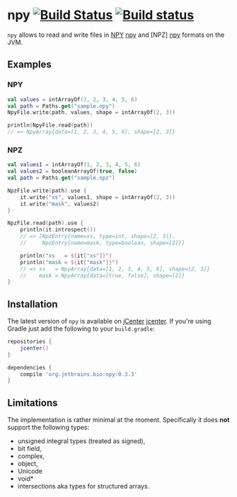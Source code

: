 npy [![Build Status](https://travis-ci.org/JetBrains-Research/npy.svg?branch=master)](https://travis-ci.org/JetBrains-Research/npy) [![Build status](https://ci.appveyor.com/api/projects/status/065b7jsxfxao374q?svg=true)](https://ci.appveyor.com/project/superbobry/npy)
===

`npy` allows to read and write files in [NPY] [npy] and [NPZ] [npy] formats
on the JVM.

Examples
--------

### NPY

```kotlin
val values = intArrayOf(1, 2, 3, 4, 5, 6)
val path = Paths.get("sample.npy")
NpyFile.write(path, values, shape = intArrayOf(2, 3))

println(NpyFile.read(path))
// => NpyArray{data=[1, 2, 3, 4, 5, 6], shape=[2, 3]}
```

### NPZ

```kotlin
val values1 = intArrayOf(1, 2, 3, 4, 5, 6)
val values2 = booleanArrayOf(true, false)
val path = Paths.get("sample.npz")

NpzFile.write(path).use {
    it.write("xs", values1, shape = intArrayOf(2, 3))
    it.write("mask", values2)
}

NpzFile.read(path).use {
    println(it.introspect())
    // => [NpzEntry{name=xs, type=int, shape=[2, 3]},
    //     NpzEntry{name=mask, type=boolean, shape=[2]}]

    println("xs   = ${it["xs"]}")
    println("mask = ${it["mask"]}")
    // => xs   = NpyArray{data=[1, 2, 3, 4, 5, 6], shape=[2, 3]}
    //    mask = NpyArray{data=[true, false], shape=[2]}
}
```

Installation
------------

The latest version of `npy` is available on [jCenter] [jcenter]. If you're using
Gradle just add the following to your `build.gradle`:

```gradle
repositories {
    jcenter()
}

dependencies {
    compile 'org.jetbrains.bio:npy:0.3.3'
}

```

Limitations
-----------

The implementation is rather minimal at the moment. Specifically it does
**not** support the following types:

* unsigned integral types (treated as signed),
* bit field,
* complex,
* object,
* Unicode
* void*
* intersections aka types for structured arrays.

[jcenter]: https://bintray.com/bintray/jcenter
[npy]: http://docs.scipy.org/doc/numpy-dev/neps/npy-format.html
